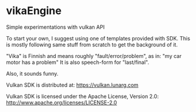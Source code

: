 # vikaEngine

Simple experimentations with vulkan API

To start your own, I suggest using one of templates provided with SDK.
This is mostly following same stuff from scratch to get the background of it.

"Vika" is Finnish and means roughly "fault/error/problem", as in: "my car motor has a problem"
It is also speech-form for "last/final".

Also, it sounds funny.

Vulkan SDK is distributed at:
    https://vulkan.lunarg.com

Vulkan SDK is licensed under the Apache License, Version 2.0:
    http://www.apache.org/licenses/LICENSE-2.0
